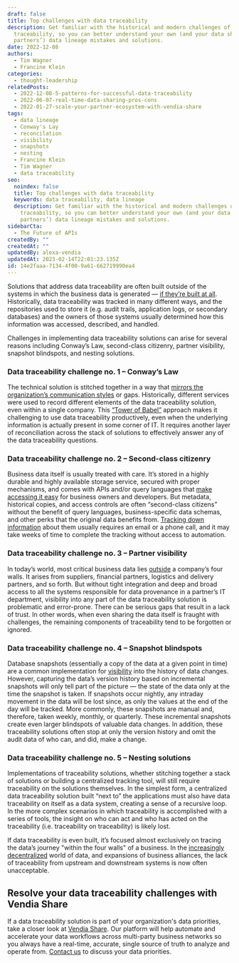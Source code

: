 ```yaml
---
draft: false
title: Top challenges with data traceability
description: Get familiar with the historical and modern challenges of data
  traceability, so you can better understand your own (and your data sharing
  partners’) data lineage mistakes and solutions.
date: 2022-12-08
authors:
  - Tim Wagner
  - Francine Klein
categories:
  - thought-leadership
relatedPosts:
  - 2022-12-08-5-patterns-for-successful-data-traceability
  - 2022-06-07-real-time-data-sharing-pros-cons
  - 2022-01-27-scale-your-partner-ecosystem-with-vendia-share
tags:
  - data lineage
  - Conway's Lay
  - reconcilation
  - visibility
  - snapshots
  - nesting
  - Francine Klein
  - Tim Wagner
  - data traceability
seo:
  noindex: false
  title: Top challenges with data traceability
  keywords: data traceability, data lineage
  description: Get familiar with the historical and modern challenges of data
    traceability, so you can better understand your own (and your data sharing
    partners’) data lineage mistakes and solutions.
sidebarCta:
  - The Future of APIs
createdBy: ""
createdAt: ""
updatedBy: alexa-vendia
updatedAt: 2023-02-14T22:01:23.135Z
id: 14e2faaa-7134-4f00-9a61-662719990ea4
---
```


Solutions that address data traceability are often built outside of the systems in which the business data is generated — [if they’re built at all](https://www.vendia.com/blog/5-patterns-for-successful-data-traceability). Historically, data traceability was tracked in many different ways, and the repositories used to store it (e.g. audit trails, application logs, or secondary databases) and the owners of those systems usually determined how this information was accessed, described, and handled.  

Challenges in implementing data traceability solutions can arise for several reasons including Conway’s Law, second-class citizenry, partner visibility, snapshot blindspots, and nesting solutions.

### Data traceability challenge no. 1 – Conway’s Law

The technical solution is stitched together in a way that [mirrors the organization’s communication styles](https://www.melconway.com/Home/Conways_Law.html) or gaps. Historically, different services were used to record different elements of the data traceability solution, even within a single company. This [“Tower of Babel”](https://en.wikipedia.org/wiki/Tower_of_Babel) approach makes it challenging to use data traceability productively, even when the underlying information is actually present in some corner of IT. It requires another layer of reconciliation across the stack of solutions to effectively answer any of the data traceability questions.

### Data traceability challenge no. 2 – Second-class citizenry

Business data itself is usually treated with care. It’s stored in a highly durable and highly available storage service, secured with proper mechanisms, and comes with APIs and/or query languages that [make accessing it easy](https://www.vendia.com/blog/top-10-data-modeling-techniques) for business owners and developers. But metadata, historical copies, and access controls are often “second-class citizens” without the benefit of query languages, business-specific data schemas, and other perks that the original data benefits from. [Tracking down information](https://www.vendia.com/blog/blockchain-mortgage-services) about them usually requires an email or a phone call, and it may take weeks of time to complete the tracking without access to automation.

### Data traceability challenge no. 3 – Partner visibility

In today’s world, most critical business data lies [outside](https://www.vendia.com/blog/b2b-data-sharing) a company’s four walls. It arises from suppliers, financial partners, logistics and delivery partners, and so forth. But without tight integration and deep and broad access to all the systems responsible for data provenance in a partner’s IT department, visibility into any part of the data traceability solution is problematic and error-prone. There can be serious gaps that result in a lack of trust. In other words, when even sharing the data itself is fraught with challenges, the remaining components of traceability tend to be forgotten or ignored.

### Data traceability challenge no. 4 – Snapshot blindspots

Database snapshots (essentially a copy of the data at a given point in time) are a common implementation for [visibility](https://www.vendia.com/blog/how-blockchain-makes-supply-chains-predictable) into the history of data changes. However, capturing the data’s version history based on incremental snapshots will only tell part of the picture — the state of the data only at the time the snapshot is taken. If snapshots occur nightly, any intraday movement in the data will be lost since, as only the values at the end of the day will be tracked. More commonly, these snapshots are manual and, therefore, taken weekly, monthly, or quarterly. These incremental snapshots create even larger blindspots of valuable data changes. In addition, these traceability solutions often stop at only the version history and omit the audit data of who can, and did, make a change.

### Data traceability challenge no. 5 – Nesting solutions

Implementations of traceability solutions, whether stitching together a stack of solutions or building a centralized tracking tool, will still require traceability on the solutions themselves. In the simplest form, a centralized data traceability solution built “next to” the applications must also have data traceability on itself as a data system, creating a sense of a recursive loop. In the more complex scenarios in which traceability is accomplished with a series of tools, the insight on who can act and who has acted on the traceability (i.e. traceability on traceability) is likely lost.

If data traceability is even built, it’s focused almost exclusively on tracing the data’s journey "within the four walls" of a business. In the [increasingly decentralized](https://www.vendia.com/blog/shared-data-architecture) world of data, and expansions of business alliances, the lack of traceability from upstream and downstream systems is now often unacceptable.

## Resolve your data traceability challenges with Vendia Share

If a data traceability solution is part of your organization's data priorities, take a closer look at [Vendia Share](https://vendia.com/product). Our platform will help automate and accelerate your data workflows across multi-party business networks so you always have a real-time, accurate, single source of truth to analyze and operate from. [Contact us](https://vendia.com/contact-us) to discuss your data priorities.